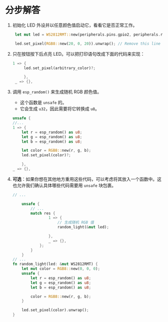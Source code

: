 # 分步解答

1. 初始化 LED 外设并以任意颜色值启动它，看看它是否正常工作。
   ```rust
    let mut led = WS2812RMT::new(peripherals.pins.gpio2, peripherals.rmt.channel0)?;

    led.set_pixel(RGB8::new(20, 0, 20)).unwrap(); // Remove this line after you tried it once
   ```
2. 只在按钮按下后点亮 LED。可以把打印语句改成下面的代码来实现：
   ```rust
   1 => {
        led.set_pixel(arbitrary_color)?;

        },
    _ => {},
   ```
3. 调用 `esp_random()` 来生成随机 RGB 颜色值。
   * 这个函数是 `unsafe` 的。
   * 它会生成 `u32`，因此需要将它转换成 `u8`。

    ```rust
    unsafe {
    //...
    1 => {
        let r = esp_random() as u8;
        let g = esp_random() as u8;
        let b = esp_random() as u8;

        let color = RGB8::new(r, g, b);
        led.set_pixel(color)?;

        },
    _ => {},
   ```

4. **可选**：如果你想在其他地方重用这些代码，可以考虑将其放入一个函数中。这也允许我们确认具体哪些代码需要用 `unsafe` 块包裹。

    ```rust
    // ...

        unsafe {
            // ...
            match res {
                    1 => {
                        // 生成随机 RGB 值
                        random_light(&mut led);

                    },
                    _ => {},
                };
            }
        }
    // ...
    fn random_light(led: &mut WS2812RMT) {
        let mut color = RGB8::new(0, 0, 0);
        unsafe {
            let r = esp_random() as u8;
            let g = esp_random() as u8;
            let b = esp_random() as u8;

            color = RGB8::new(r, g, b);
        }

        led.set_pixel(color).unwrap();
    }
    ```

